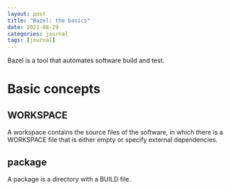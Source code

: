 ```yaml
---
layout: post
title: "Bazel: the basics"
date: 2021-08-29
categories: journal
tags: [journal]
---
```



Bazel is a tool that automates software build and test.

# Basic concepts

## WORKSPACE
A workspace contains the source files of the software, in which there is a WORKSPACE file that is either empty or specify external dependencies.
## package
A package is a directory with a BUILD file.

